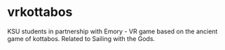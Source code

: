 # vrkottabos
KSU students in partnership with Emory - VR game based on the ancient game of kottabos. Related to Sailing with the Gods.
